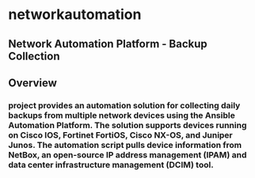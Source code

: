 # networkautomation

## Network Automation Platform - Backup Collection

## Overview

###  project provides an automation solution for collecting daily backups from multiple network devices using the Ansible Automation Platform. The solution supports devices running on Cisco IOS, Fortinet FortiOS, Cisco NX-OS, and Juniper Junos. The automation script pulls device information from NetBox, an open-source IP address management (IPAM) and data center infrastructure management (DCIM) tool.
